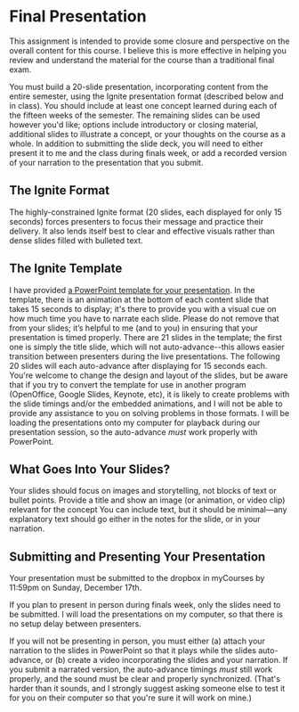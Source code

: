 # Final Presentation

This assignment is intended to provide some closure and perspective on the overall content for this course. I believe this is more effective in helping you review and understand the material for the course than a traditional final exam. 

You must build a 20-slide presentation, incorporating content from the entire semester, using the Ignite presentation format (described below and in class). You should include at least one concept learned during each of the fifteen weeks of the semester. The remaining slides can be used however you'd like; options include introductory or closing material, additional slides to illustrate a concept, or your thoughts on the course as a whole. In addition to submitting the slide deck, you will need to either present it to me and the class during finals week, or add a recorded version of your narration to the presentation that you submit. 

## The Ignite Format
The highly-constrained Ignite format (20 slides, each displayed for only 15 seconds) forces presenters to focus their message and practice their delivery. It also lends itself best to clear and effective visuals rather than dense slides filled with bulleted text. 

## The Ignite Template
 I have provided [a PowerPoint template for your presentation](IgniteTemplate.pptx). In the template, there is an animation at the bottom of each content slide that takes 15 seconds to display; it's there to provide you with a visual cue on how much time you have to narrate each slide. Please do not remove that from your slides; it’s helpful to me (and to you) in ensuring that your presentation is timed properly. There are 21 slides in the template; the first one is simply the title slide, which will not auto-advance--this allows easier transition between presenters during the live presentations. The following 20 slides will each auto-advance after displaying for 15 seconds each.  You're welcome to change the design and layout of the slides, but be aware that if you try to convert the template for use in another program (OpenOffice, Google Slides, Keynote, etc), it is likely to create problems with the slide timings and/or the embedded animations, and I will not be able to provide any assistance to you on solving problems in those formats. I will be loading the presentations onto my computer for playback during our presentation session, so the auto-advance *must* work properly with PowerPoint.  

## What Goes Into Your Slides?
Your slides should focus on images and storytelling, not blocks of text or bullet points. Provide a title and show an image (or animation, or video clip) relevant for the concept You can include text, but it should be minimal—any explanatory text should go either in the notes for the slide, or in your narration. 

## Submitting and Presenting Your Presentation
Your presentation must be submitted to the dropbox in myCourses by 11:59pm on Sunday, December 17th.

If you plan to present in person during finals week, only the slides need to be submitted. I will load the presentations on my computer, so that there is no setup delay between presenters. 

If you will not be presenting in person, you must either (a) attach your narration to the slides in PowerPoint so that it plays while the slides auto-advance, or (b) create a video incorporating the slides and your narration. If you submit a narrated version, the auto-advance timings *must* still work properly, and the sound must be clear and properly synchronized. (That's harder than it sounds, and I strongly suggest asking someone else to test it for you on their computer so that you're sure it will work on mine.) 
